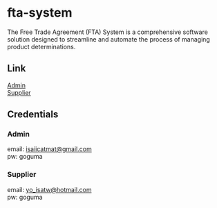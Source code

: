 # fta-system
The Free Trade Agreement (FTA) System is a comprehensive software solution designed to streamline and automate the process of managing product determinations.

## Link
[Admin](https://goguma-dev-sample-dot-goguma-admin-frontend-dev.uc.r.appspot.com/)<br />
[Supplier](https://goguma-dev-sample-dot-goguma-frontend-dev.uc.r.appspot.com/)

## Credentials
### Admin
email: isaiicatmat@gmail.com<br />
pw: goguma

### Supplier
email: yo_isatw@hotmail.com<br />
pw: goguma
